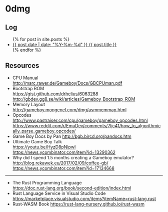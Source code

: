 # 0dmg

## Log
  
<ul>{% for post in site.posts %}   
  <li><a href="{{ site.baseurl }}{{ post.url }}">{{ post.date | date: "%Y-%m-%d" }} {{ post.title }}</a></li>
{% endfor %}</ul>

## Resources

- CPU Manual  
  <http://marc.rawer.de/Gameboy/Docs/GBCPUman.pdf>
- Bootstrap ROM  
  <https://gist.github.com/drhelius/6063288>  
  <http://gbdev.gg8.se/wiki/articles/Gameboy_Bootstrap_ROM>  
- Memory Layout  
  <http://gameboy.mongenel.com/dmg/asmmemmap.html>
- Opcodes  
  <http://www.pastraiser.com/cpu/gameboy/gameboy_opcodes.html>  
  <https://www.reddit.com/r/EmuDev/comments/7ljc41/how_to_algorithmically_parse_gameboy_opcodes/>
- Game Boy Docs by Pan
  <http://bgb.bircd.org/pandocs.htm>
- Ultimate Game Boy Talk  
  <https://youtu.be/HyzD8pNlpwI>  
  <https://news.ycombinator.com/item?id=13290362>
- Why did I spend 1.5 months creating a Gameboy emulator?  
  <http://blog.rekawek.eu/2017/02/09/coffee-gb/>  
  <https://news.ycombinator.com/item?id=17134668>

---

- The Rust Programming Language  
  <https://doc.rust-lang.org/book/second-edition/index.html>
- Rust Language Service in Visual Studio Code  
  <https://marketplace.visualstudio.com/items?itemName=rust-lang.rust>
- Rust-WASM Book
  https://rust-lang-nursery.github.io/rust-wasm
